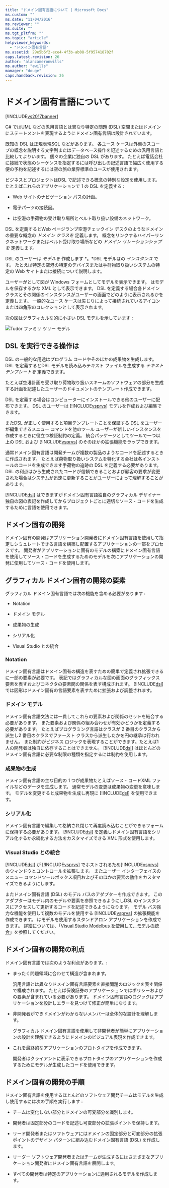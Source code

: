 ```yaml
---
title: "ドメイン固有言語について | Microsoft Docs"
ms.custom: ""
ms.date: "11/04/2016"
ms.reviewer: ""
ms.suite: ""
ms.tgt_pltfrm: ""
ms.topic: "article"
helpviewer_keywords: 
  - "ドメイン固有言語"
ms.assetid: 29e5b6f2-ece4-4f3b-ab08-5f957418702f
caps.latest.revision: 26
author: "alancameronwills"
ms.author: "awills"
manager: "douge"
caps.handback.revision: 26
---
```

# ドメイン固有言語について
[!INCLUDE[vs2017banner](../code-quality/includes/vs2017banner.md)]

C\# ではUML などの汎用言語とは異なり特定の問題 \(DSL\) 空間またはドメインにステートメントを表現するようにドメイン固有言語は設計されています。  
  
 既知の DSL は正規表現SQL などがあります。  各ユース ケースは外側のスコープの概念を説明する文字列またはデータベース操作を記述するための汎用言語と比較してよりいます。  個々の企業に独自の DSL があります。  たとえば電話会社に接続で状態のシーケンスを指定するには呼び出しの記述言語で幅広く使用する便の予約を記述するには空の旅の業界標準のユースが使用されます。  
  
 ビジネスとプロジェクトはDSL で記述できる概念の特別な設定を使用します。  たとえばこれらのアプリケーションで 1 の DSL を定義する :  
  
-   Web サイトのナビゲーション パスの計画。  
  
-   電子パーツの接続図。  
  
-   は空港の手荷物の受け取り場所とベルト取り扱い設備のネットワーク。  
  
 DSL を定義するとWeb ページランプ空港チェックイン デスクのようなドメインの重要な概念の  *ドメイン クラスを*  定義します。  概念をリンクするハイパーリンクネットワークまたはベルト受け取り場所などの  *ドメイン リレーションシップを*  定義します。  
  
 DSL のユーザーは *モデルを*  作成します *。*DSL モデルはの  *インスタンス*  です。  たとえば特定の空港の特定のデバイスまたは手荷物取り扱いシステムの特定の Web サイトまたは接続について説明します。  
  
 ユーザーがとして図が Windows フォームとしてモデルを表示できます。  はモデルを保存するかな XML として表示できます。  DSL を定義する場合各ドメイン クラスとその関係のインスタンスがユーザーの画面でどのように表示されるかを定義します。  一般的なユース ケースは矢じりによって接続されているアイコンまたは四角形のコレクションとして表示されます。  
  
 次の図はグラフィカルな的に小さい DSL モデルを示しています :  
  
 ![Tudor ファミリ ツリー モデル](~/docs/modeling/media/tudor_familytreemodel.png "Tudor\_FamilyTreeModel")  
  
## DSL を実行できる操作は  
 DSL の一般的な用途はプログラム コードやそのほかの成果物を生成します。  DSL を定義するとDSL モデルを読み込みテキスト ファイルを生成する  *テキスト テンプレートを*  定義できます。  
  
 たとえば空港計画を受け取り荷物取り扱いスキームのソフトウェアの部分を生成する計画を記述したユーザーのドキュメントのテンプレート作成できます。  
  
 DSL を定義する場合はコンピューターにインストールできる他のユーザーに配布できます。  DSL のユーザーは [!INCLUDE[vsprvs](../code-quality/includes/vsprvs_md.md)] モデルを作成および編集できます。  
  
 またDSL が正しく使用すると項目テンプレートことを保証する DSL をユーザーが編集できるメニュー コマンドを他のツール ユーザーが新しいインスタンスを作成するときに役立つ検証制約の定義。  統合パッケージとしてツールで一つ以上の DSL および [!INCLUDE[vsprvs](../code-quality/includes/vsprvs_md.md)] のそのほかの拡張機能をラップできます。  
  
 通常ドメイン固有言語は開発チームが複数の製品のようなコードを記述するときに作成されます。  たとえば荷物取り扱いシステムを特化する会社は各インストールのコードを生成できます手荷物の追跡の DSL を定義する必要があります。  DSL の利点はから生成されたコードが信頼できることおよび顧客の要求が変更された場合はシステムが迅速に更新することがユーザーによって理解することがあります。  
  
 [!INCLUDE[dsl](../modeling/includes/dsl_md.md)] はできますがドメイン固有言語独自のグラフィカル デザイナー独自の図の表記を作成してからプロジェクトごとに適切なソース・コードを生成するために言語を使用できます。  
  
## ドメイン固有の開発  
 ドメイン固有の開発はアプリケーション開発者にドメイン固有言語を使用して指定しシミュレートできる言語を構築し配置するアプリケーションの一部をプロセスです。  開発者がアプリケーションに固有のモデルの構築にドメイン固有言語を使用してソース・コードを生成するためのモデルを次にアプリケーションの開発に使用してソース・コードを使用します。  
  
## グラフィカル ドメイン固有の開発の要素  
 グラフィカル ドメイン固有言語では次の機能を含める必要があります :  
  
-   Notation  
  
-   ドメイン モデル  
  
-   成果物の生成  
  
-   シリアル化  
  
-   Visual Studio との統合  
  
### Notation  
 ドメイン固有言語はドメイン固有の構造を表すための簡単で定義され拡張できるに一部の要素が必要です。  表記ではグラフィカルな図の画面のグラフィックス要素を表すおよびコネクタの要素間の関係を表す構成されます。  [!INCLUDE[dsl](../modeling/includes/dsl_md.md)] では図形はドメイン固有の言語要素を表すために拡張および調整されます。  
  
### ドメイン モデル  
 ドメイン固有言語文法には一貫してこれらの要素および関係のセットを結合する必要があります。  また要素および関係の組み合わせが有効かどうかを定義する必要があります。  たとえばプログラミング言語はクラスが 2 番目のクラスから派生し2 番目のクラスでファースト クラスから派生したかを円の継承は行われません。  また制約がビジネス ロジックを表現することができます。たとえば1 人の開発者は独自に依存することはできません。  [!INCLUDE[dsl](../modeling/includes/dsl_md.md)] はほとんどのドメイン固有言語に必要な制限の種類を指定するには制約を使用します。  
  
### 成果物の生成  
 ドメイン固有言語の主な目的の 1 つが成果物たとえばソース・コードXML ファイルなどのデータを生成します。  通常モデルの変更は成果物の変更を意味します。  モデルを変更すると成果物を生成し再現に [!INCLUDE[dsl](../modeling/includes/dsl_md.md)] を使用できます。  
  
### シリアル化  
 ドメイン固有言語で編集して格納され閉じて再度読み込むことができるフォームに保持する必要があります。  [!INCLUDE[dsl](../modeling/includes/dsl_md.md)] を定義しドメイン固有言語をシリアル化するか永続化する方法をカスタマイズできる XML 形式を使用します。  
  
### Visual Studio との統合  
 [!INCLUDE[dsl](../modeling/includes/dsl_md.md)] が [!INCLUDE[vsprvs](../code-quality/includes/vsprvs_md.md)] でホストされるため[!INCLUDE[vsprvs](../code-quality/includes/vsprvs_md.md)] のウィンドウとコントロールを拡張します。  またユーザー インターフェイスのメニュー コマンドツールボックス項目およびそのほかの要素の動作をカスタマイズできるようにします。  
  
 またドメイン固有言語 \(DSL\) のモデル バスのアダプターを作成できます。  このアダプターはモデル内のモデルや要素を参照できるようにしDSL のインスタンスにアクセスして更新するコードを記述できるようになります。  モデル バス強力な機能を使用して複数のモデルを使用する [!INCLUDE[vsprvs](../code-quality/includes/vsprvs_md.md)] の拡張機能を作成できます。  はモデルを使用するスタンドアロン アプリケーションを作成できます。  詳細については、「[Visual Studio Modelbus を使用して、モデルの統合](../modeling/integrating-models-by-using-visual-studio-modelbus.md)」を参照してください。  
  
## ドメイン固有の開発の利点  
 ドメイン固有言語では次のような利点があります。:  
  
-   まったく問題領域に合わせて構造が含まれます。  
  
     汎用言語とは異なりドメイン固有言語要素を直接問題のロジックを表す関係で構成されます。  たとえば保険証券のアプリケーションではポリシーおよびの要素が含まれている必要があります。  ドメイン固有言語のロジックはアプリケーションを設計しエラーを見つけて修正が簡単になります。  
  
-   非開発者ができドメインがわからないメンバーは全体的な設計を理解します。  
  
     グラフィカル ドメイン固有言語を使用して非開発者が簡単にアプリケーションの設計を理解できるようにドメインのビジュアル表現を作成できます。  
  
-   これを最終的なアプリケーションのプロトタイプを作成できます。  
  
     開発者はクライアントに表示できるプロトタイプのアプリケーションを作成するためにモデルが生成したコードを使用できます。  
  
## ドメイン固有の開発の手順  
 ドメイン固有言語を使用するほとんどのソフトウェア開発チームはモデルを生成し使用するには次の手順を実行します :  
  
-   チームは変化しない部分とドメインの可変部分を識別します。  
  
-   開発者は固定部分のコードを記述し可変部分の拡張ポイントを保持します。  
  
-   リード開発者またはソフトウェアにはドメインの固定部分と可変部分の拡張ポイントのデザイン パターンに組み込むドメイン固有言語 \(DSL\) を作成します。  
  
-   リーダー ソフトウェア開発者またはチームが生成するにはさまざまなアプリケーション開発者にドメイン固有言語を展開します。  
  
-   すべての開発者は特定のアプリケーションに適用されるモデルを作成します。